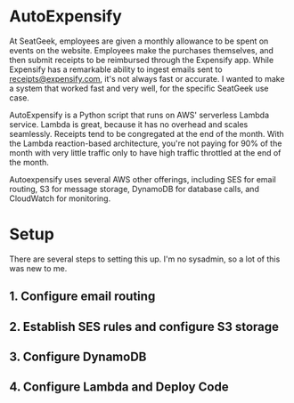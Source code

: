 # AutoExpensify
At SeatGeek, employees are given a monthly allowance to be spent on events on the website.  Employees make the purchases themselves, and then submit receipts to be reimbursed through the Expensify app.  While Expensify has a remarkable ability to ingest emails sent to receipts@expensify.com, it's not always fast or accurate.  I wanted to make a system that worked fast and very well, for the specific SeatGeek use case.

AutoExpensify is a Python script that runs on AWS' serverless Lambda service.  Lambda is great, because it has no overhead and scales seamlessly.  Receipts tend to be congregated at the end of the month.  With the Lambda reaction-based architecture, you're not paying for 90% of the month with very little traffic only to have high traffic throttled at the end of the month.

Autoexpensify uses several AWS other offerings, including SES for email routing, S3 for message storage, DynamoDB for database calls, and CloudWatch for monitoring.

# Setup
There are several steps to setting this up.  I'm no sysadmin, so a lot of this was new to me.

## 1. Configure email routing

## 2. Establish SES rules and configure S3 storage

## 3. Configure DynamoDB

## 4. Configure Lambda and Deploy Code
